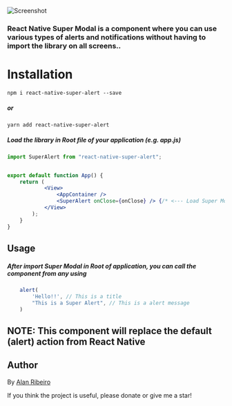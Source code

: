![Screenshot](https://imgur.com/LGauwG0)

### React Native Super Modal is a component where you can use various types of alerts and notifications without having to import the library on all screens..

# Installation
```
npm i react-native-super-alert --save
```
##### or
```
yarn add react-native-super-alert
```
##### Load the library in Root file of your application (e.g. app.js)

```jsx
import SuperAlert from "react-native-super-alert";


export default function App() {
    return (
            <View>
                <AppContainer /> 
                <SuperAlert onClose={onClose} /> {/* <--- Load Super Modal is here */}
            </View>
        );
    }
}
```
## Usage

##### After import Super Modal in Root of application, you can call the component from any using
```jsx
    alert(
        'Hello!!', // This is a title
        "This is a Super Alert", // This is a alert message
    )
```
## NOTE: This component will replace the default (alert) action from React Native


## Author
By [Alan Ribeiro](https://github.com/zapcriativo "Alan Ribeiro")

If you think the project is useful, please donate or give me a star!
